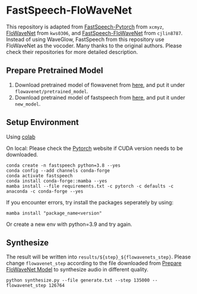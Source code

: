 # FastSpeech-FloWaveNet
This repository is adapted from [FastSpeech-Pytorch](https://github.com/xcmyz/FastSpeech) from `xcmyz`, [FloWaveNet](https://github.com/ksw0306/FloWaveNet) from `kws0306`, and [FastSpeech-FloWaveNet](https://github.com/cjlin8787/FastSpeech-FloWaveNet) from `cjlin8787`. Instead of using WaveGlow, FastSpeech from this repository use FloWaveNet as the vocoder. Many thanks to the original authors. Please check their repositories for more detailed description.

## Prepare Pretrained Model
1. Download pretrained model of flowavenet from [here](https://drive.google.com/drive/folders/1AqdZaqAFRcBns4UDveLj3s4o4jOwIos8?usp=drive_link), and put it under `flowavenet/pretrained_model`.
2. Download pretrained model of fastspeech from [here](https://drive.google.com/file/d/1vMrKtbjPj9u_o3Y-8prE6hHCc6Yj4Nqk/view?usp=sharing), and put it under `new_model`.

## Setup Environment
Using [colab](https://colab.research.google.com/drive/1wSFNqDYhSQ98oIo4viGenG3G1nVK24d3?usp=sharing)

On local:
Please check the [Pytorch](https://pytorch.org) website if CUDA version needs to be downloaded.
```
conda create -n fastspeech python=3.8 --yes
conda config --add channels conda-forge
conda activate fastspeech
conda install conda-forge::mamba --yes
mamba install --file requirements.txt -c pytorch -c defaults -c anaconda -c conda-forge --yes
```
If you encounter errors, try install the packages seperately by using:
```
mamba install "package_name<version"
```
Or create a new env with python=3.9 and try again.

## Synthesize
The result will be written into `results/${step}_${flowavenets_step}`. Please change `flowavenet_step` according to the file downloaded from [Prepare FloWaveNet Model](#prepare-flowavenet-model) to synthesize audio in different quality.
```
python synthesize.py --file generate.txt --step 135000 --flowavenet_step 126764
```